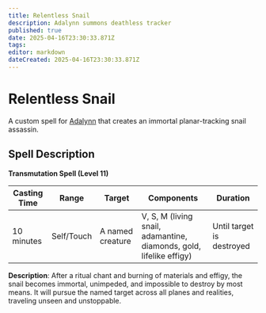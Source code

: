 ```yaml
---
title: Relentless Snail
description: Adalynn summons deathless tracker
published: true
date: 2025-04-16T23:30:33.871Z
tags: 
editor: markdown
dateCreated: 2025-04-16T23:30:33.871Z
---
```


# Relentless Snail

A custom spell for [Adalynn](/characters/adalynn) that creates an immortal planar-tracking snail assassin.

## Spell Description

**Transmutation Spell (Level 11)**

| **Casting Time** | **Range** | **Target** | **Components** | **Duration** |
| --- | --- | --- | --- | --- |
| 10 minutes | Self/Touch | A named creature | V, S, M (living snail, adamantine, diamonds, gold, lifelike effigy) | Until target is destroyed |

**Description**: After a ritual chant and burning of materials and effigy, the snail becomes immortal, unimpeded, and impossible to destroy by most means. It will pursue the named target across all planes and realities, traveling unseen and unstoppable.
